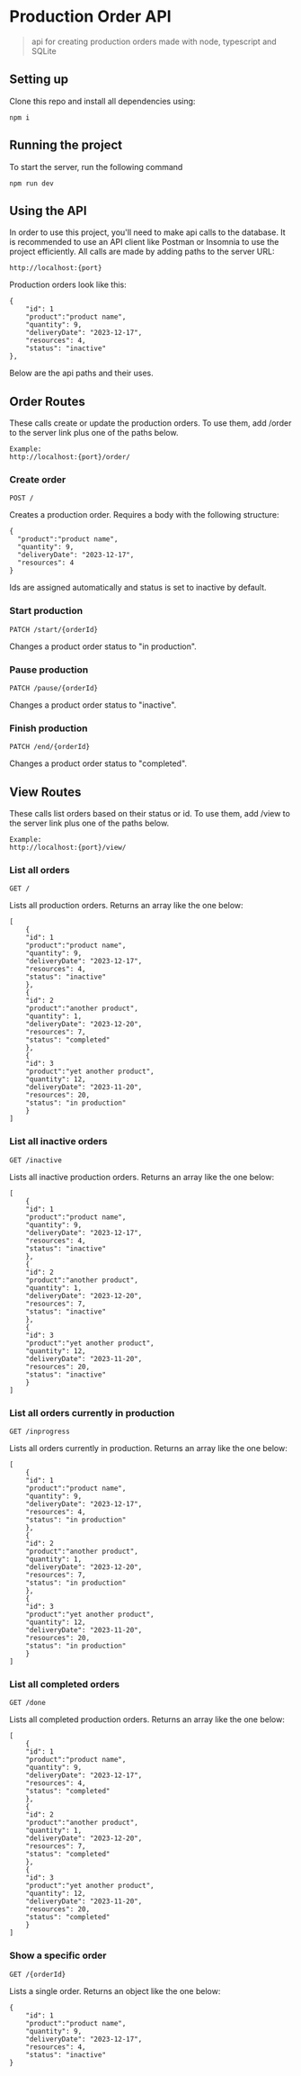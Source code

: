 # Production Order API

> api for creating production orders made with node, typescript and SQLite

## Setting up

Clone this repo and install all dependencies using:

```
npm i
```

## Running the project

To start the server, run the following command

```
npm run dev
```

## Using the API

In order to use this project, you'll need to make api calls to the database.
It is recommended to use an API client like Postman or Insomnia to use the project efficiently.
All calls are made by adding paths to the server URL:

```
http://localhost:{port}
```

Production orders look like this:
```
{
    "id": 1
    "product":"product name",
    "quantity": 9,
    "deliveryDate": "2023-12-17",
    "resources": 4,
    "status": "inactive"
},
```

Below are the api paths and their uses.

## Order Routes

These calls create or update the production orders.
To use them, add /order to the server link plus one of the paths below.

```
Example:
http://localhost:{port}/order/
```

### Create order

```
POST /
```

Creates a production order.
Requires a body with the following structure:

```
{
  "product":"product name",
  "quantity": 9,
  "deliveryDate": "2023-12-17",
  "resources": 4
}

```
Ids are assigned automatically and status is set to inactive by default.

### Start production

```
PATCH /start/{orderId}
```

Changes a product order status to "in production".

### Pause production

```
PATCH /pause/{orderId}
```

Changes a product order status to "inactive".

### Finish production

```
PATCH /end/{orderId}
```

Changes a product order status to "completed".

## View Routes

These calls list orders based on their status or id.
To use them, add /view to the server link plus one of the paths below.

```
Example:
http://localhost:{port}/view/
```

### List all orders

```
GET /
```

Lists all production orders.
Returns an array like the one below:

```
[
    {
    "id": 1
    "product":"product name",
    "quantity": 9,
    "deliveryDate": "2023-12-17",
    "resources": 4,
    "status": "inactive"
    },
    {
    "id": 2
    "product":"another product",
    "quantity": 1,
    "deliveryDate": "2023-12-20",
    "resources": 7,
    "status": "completed"
    },
    {
    "id": 3
    "product":"yet another product",
    "quantity": 12,
    "deliveryDate": "2023-11-20",
    "resources": 20,
    "status": "in production"
    }
]
```

### List all inactive orders

```
GET /inactive
```

Lists all inactive production orders.
Returns an array like the one below:

```
[
    {
    "id": 1
    "product":"product name",
    "quantity": 9,
    "deliveryDate": "2023-12-17",
    "resources": 4,
    "status": "inactive"
    },
    {
    "id": 2
    "product":"another product",
    "quantity": 1,
    "deliveryDate": "2023-12-20",
    "resources": 7,
    "status": "inactive"
    },
    {
    "id": 3
    "product":"yet another product",
    "quantity": 12,
    "deliveryDate": "2023-11-20",
    "resources": 20,
    "status": "inactive"
    }
]
```

### List all orders currently in production

```
GET /inprogress
```

Lists all orders currently in production.
Returns an array like the one below:

```
[
    {
    "id": 1
    "product":"product name",
    "quantity": 9,
    "deliveryDate": "2023-12-17",
    "resources": 4,
    "status": "in production"
    },
    {
    "id": 2
    "product":"another product",
    "quantity": 1,
    "deliveryDate": "2023-12-20",
    "resources": 7,
    "status": "in production"
    },
    {
    "id": 3
    "product":"yet another product",
    "quantity": 12,
    "deliveryDate": "2023-11-20",
    "resources": 20,
    "status": "in production"
    }
]
```

### List all completed orders

```
GET /done
```

Lists all completed production orders.
Returns an array like the one below:

```
[
    {
    "id": 1
    "product":"product name",
    "quantity": 9,
    "deliveryDate": "2023-12-17",
    "resources": 4,
    "status": "completed"
    },
    {
    "id": 2
    "product":"another product",
    "quantity": 1,
    "deliveryDate": "2023-12-20",
    "resources": 7,
    "status": "completed"
    },
    {
    "id": 3
    "product":"yet another product",
    "quantity": 12,
    "deliveryDate": "2023-11-20",
    "resources": 20,
    "status": "completed"
    }
]
```

### Show a specific order

```
GET /{orderId}
```

Lists a single order.
Returns an object like the one below:

```
{
    "id": 1
    "product":"product name",
    "quantity": 9,
    "deliveryDate": "2023-12-17",
    "resources": 4,
    "status": "inactive"
}
```
